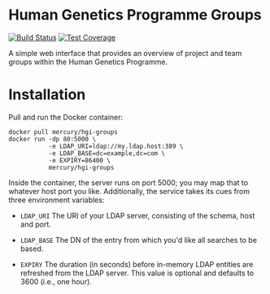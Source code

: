 # Human Genetics Programme Groups

[![Build Status](https://travis-ci.org/wtsi-hgi/hgi-groups.svg?branch=master)](https://travis-ci.org/wtsi-hgi/hgi-groups)
[![Test Coverage](https://codecov.io/gh/wtsi-hgi/hgi-groups/branch/master/graph/badge.svg)](https://codecov.io/gh/wtsi-hgi/hgi-groups)

A simple web interface that provides an overview of project and team
groups within the Human Genetics Programme.

# Installation

Pull and run the Docker container:

    docker pull mercury/hgi-groups
    docker run -dp 80:5000 \
               -e LDAP_URI=ldap://my.ldap.host:389 \
               -e LDAP_BASE=dc=example,dc=com \
               -e EXPIRY=86400 \
               mercury/hgi-groups

Inside the container, the server runs on port 5000; you may map that to
whatever host port you like. Additionally, the service takes its cues
from three environment variables:

* `LDAP_URI` The URI of your LDAP server, consisting of the schema, host
  and port.

* `LDAP_BASE` The DN of the entry from which you'd like all searches to
  be based.

* `EXPIRY` The duration (in seconds) before in-memory LDAP entities are
  refreshed from the LDAP server. This value is optional and defaults to
  3600 (i.e., one hour).
